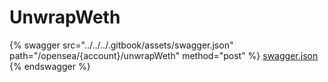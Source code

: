 # UnwrapWeth

{% swagger src="../../../.gitbook/assets/swagger.json" path="/opensea/{account}/unwrapWeth" method="post" %}
[swagger.json](../../../.gitbook/assets/swagger.json)
{% endswagger %}
